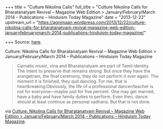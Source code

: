 +++
title = "Culture Nikolina Calls"
full_title = "Culture Nikolina Calls for Bharatanatyam Revival – Magazine Web Edition > January/February/March 2014 – Publications – Hinduism Today Magazine"
date = "2013-12-22"
upstream_url = "https://agnimaan.wordpress.com/2013/12/22/culture-nikolina-calls-for-bharatanatyam-revival-magazine-web-edition-januaryfebruarymarch-2014-publications-hinduism-today-magazine/"

+++
Source: [here](https://agnimaan.wordpress.com/2013/12/22/culture-nikolina-calls-for-bharatanatyam-revival-magazine-web-edition-januaryfebruarymarch-2014-publications-hinduism-today-magazine/).

Culture: Nikolina Calls for Bharatanatyam Revival – Magazine Web Edition > January/February/March 2014 – Publications – Hinduism Today Magazine

> Carnatic music, vina and Bharatanatyam are part of Tamil identity. The
> intent to preserve that remains strong. But once they have the
> arangetram, the final ceremony, they do not perform it ever again. The
> moment it is finished, they quit dancing. For me, that is
> heartbreaking.Obviously, the life of a professional dancer/teacher is
> not for everyone—maybe just for five percent. One may get married,
> have a baby and have family duties to perform. Even then, dance should
> at least continue as personal sadhana. But that is not done.

via [Culture: Nikolina Calls for Bharatanatyam Revival – Magazine Web
Edition \> January/February/March 2014 – Publications – Hinduism Today
Magazine](http://www.hinduismtoday.com/modules/smartsection/item.php?itemid=5471).

